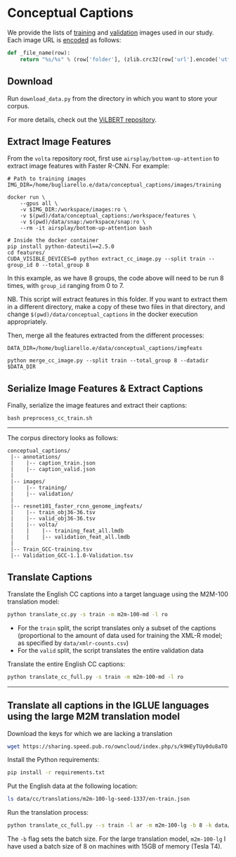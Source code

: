 # Conceptual Captions

We provide the lists of [training](train_ids.txt) and [validation](valid_ids.txt) images used in our study.
Each image URL is [encoded](preprocess_cc_train.py) as follows:
```python
def _file_name(row):
    return "%s/%s" % (row['folder'], (zlib.crc32(row['url'].encode('utf-8')) & 0xffffffff))
```

## Download 
Run `download_data.py` from the directory in which you want to store your corpus.

For more details, 
check out the [ViLBERT repository](https://github.com/jiasenlu/vilbert_beta/tree/master/tools/DownloadConcptualCaption).

## Extract Image Features
From the `volta` repository root, first use `airsplay/bottom-up-attention` to extract image features with Faster R-CNN. 
For example:
```text
# Path to training images
IMG_DIR=/home/bugliarello.e/data/conceptual_captions/images/training

docker run \
    --gpus all \
    -v $IMG_DIR:/workspace/images:ro \
    -v $(pwd)/data/conceptual_captions:/workspace/features \
    -v $(pwd)/data/snap:/workspace/snap:ro \
    --rm -it airsplay/bottom-up-attention bash

# Inside the docker container
pip install python-dateutil==2.5.0
cd features/
CUDA_VISIBLE_DEVICES=0 python extract_cc_image.py --split train --group_id 0 --total_group 8
```
In this example, as we have 8 groups, the code above will need to be run 8 times, with `group_id` ranging from 0 to 7. 

NB. This script will extract features in this folder.
If you want to extract them in a different directory, make a copy of these two files in that directory,
and change `$(pwd)/data/conceptual_captions` in the docker execution appropriately.


Then, merge all the features extracted from the different processes:
```text
DATA_DIR=/home/bugliarello.e/data/conceptual_captions/imgfeats

python merge_cc_image.py --split train --total_group 8 --datadir $DATA_DIR
```

## Serialize Image Features & Extract Captions
Finally, serialize the image features and extract their captions:
```text
bash preprocess_cc_train.sh
```

---

The corpus directory looks as follows:
```text
conceptual_captions/
 |-- annotations/
 |    |-- caption_train.json
 |    |-- caption_valid.json
 |
 |-- images/
 |    |-- training/
 |    |-- validation/
 |
 |-- resnet101_faster_rcnn_genome_imgfeats/
 |    |-- train_obj36-36.tsv
 |    |-- valid_obj36-36.tsv
 |    |-- volta/
 |    |    |-- training_feat_all.lmdb
 |    |    |-- validation_feat_all.lmdb
 |
 |-- Train_GCC-training.tsv
 |-- Validation_GCC-1.1.0-Validation.tsv

```

## Translate Captions
Translate the English CC captions into a target language using the M2M-100 translation model:
```bash
python translate_cc.py -s train -m m2m-100-md -l ro
```
- For the `train` split, the script translates only a subset of the captions (proportional to the amount of data used for training the XML-R model; as specified by `data/xmlr-counts.csv`)
- For the `valid` split, the script translates the entire validation data

Translate the entire English CC captions:
```bash
python translate_cc_full.py -s train -m m2m-100-md -l ro
```

---

## Translate all captions in the IGLUE languages using the large M2M translation model

Download the keys for which we are lacking a translation
```bash
wget https://sharing.speed.pub.ro/owncloud/index.php/s/k9HEyTUy0du8aTO -O data/missing-keys.json
```

Install the Python requirements:
```bash
pip install -r requirements.txt
```

Put the English data at the following location:
```bash
ls data/cc/translations/m2m-100-lg-seed-1337/en-train.json
```

Run the translation process:
```bash
python translate_cc_full.py --s train -l ar -m m2m-100-lg -b 8 -k data/missing-keys.json --device cuda:0
```

The `-b` flag sets the batch size.
For the large translation model, `m2m-100-lg` I have used a batch size of 8 on machines with 15GB of memory (Tesla T4).
